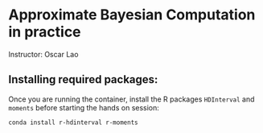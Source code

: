 # Approximate Bayesian Computation in practice

Instructor: Oscar Lao

## Installing required packages:

Once you are running the container, install the R packages `HDInterval` and `moments` before starting the hands on session:

`conda install r-hdinterval r-moments`

